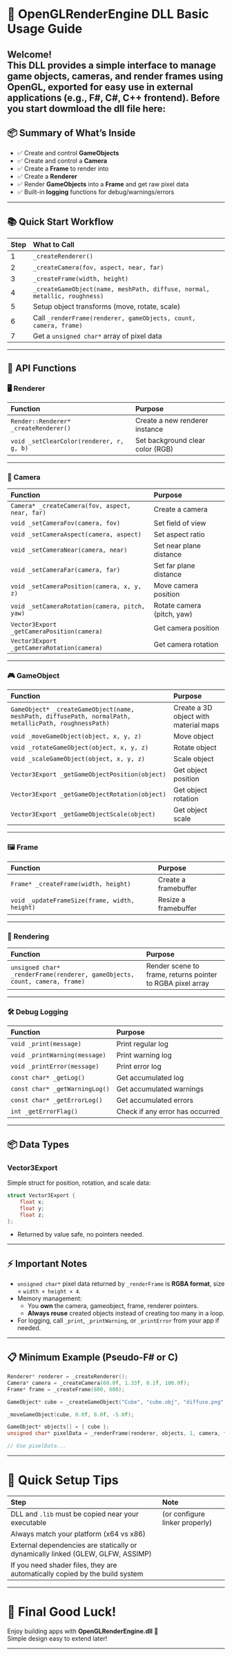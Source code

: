 
# 📖 OpenGLRenderEngine DLL Basic Usage Guide

Welcome!  
This DLL provides a simple interface to manage **game objects**, **cameras**, and **render frames** using **OpenGL**, exported for easy use in external applications (e.g., F#, C#, C++ frontend).
Before you start dowmload the dll file here: 
---

## 📦 Summary of What’s Inside

- ✅ Create and control **GameObjects**
- ✅ Create and control a **Camera**
- ✅ Create a **Frame** to render into
- ✅ Create a **Renderer**
- ✅ Render **GameObjects** into a **Frame** and get raw pixel data
- ✅ Built-in **logging** functions for debug/warnings/errors

---

## 📚 Quick Start Workflow

| Step | What to Call |
|:-----|:-------------|
| 1 | `_createRenderer()` |
| 2 | `_createCamera(fov, aspect, near, far)` |
| 3 | `_createFrame(width, height)` |
| 4 | `_createGameObject(name, meshPath, diffuse, normal, metallic, roughness)` |
| 5 | Setup object transforms (move, rotate, scale) |
| 6 | Call `_renderFrame(renderer, gameObjects, count, camera, frame)` |
| 7 | Get a `unsigned char*` array of pixel data |

---

## 📜 API Functions

### 🖥 Renderer

| Function | Purpose |
|:---------|:--------|
| `Render::Renderer* _createRenderer()` | Create a new renderer instance |
| `void _setClearColor(renderer, r, g, b)` | Set background clear color (RGB) |

---

### 📸 Camera

| Function | Purpose |
|:---------|:--------|
| `Camera* _createCamera(fov, aspect, near, far)` | Create a camera |
| `void _setCameraFov(camera, fov)` | Set field of view |
| `void _setCameraAspect(camera, aspect)` | Set aspect ratio |
| `void _setCameraNear(camera, near)` | Set near plane distance |
| `void _setCameraFar(camera, far)` | Set far plane distance |
| `void _setCameraPosition(camera, x, y, z)` | Move camera position |
| `void _setCameraRotation(camera, pitch, yaw)` | Rotate camera (pitch, yaw) |
| `Vector3Export _getCameraPosition(camera)` | Get camera position |
| `Vector3Export _getCameraRotation(camera)` | Get camera rotation |

---

### 🎮 GameObject

| Function | Purpose |
|:---------|:--------|
| `GameObject* _createGameObject(name, meshPath, diffusePath, normalPath, metallicPath, roughnessPath)` | Create a 3D object with material maps |
| `void _moveGameObject(object, x, y, z)` | Move object |
| `void _rotateGameObject(object, x, y, z)` | Rotate object |
| `void _scaleGameObject(object, x, y, z)` | Scale object |
| `Vector3Export _getGameObjectPosition(object)` | Get object position |
| `Vector3Export _getGameObjectRotation(object)` | Get object rotation |
| `Vector3Export _getGameObjectScale(object)` | Get object scale |

---

### 🖼 Frame

| Function | Purpose |
|:---------|:--------|
| `Frame* _createFrame(width, height)` | Create a framebuffer |
| `void _updateFrameSize(frame, width, height)` | Resize a framebuffer |

---

### 🎨 Rendering

| Function | Purpose |
|:---------|:--------|
| `unsigned char* _renderFrame(renderer, gameObjects, count, camera, frame)` | Render scene to frame, returns pointer to RGBA pixel array |

---

### 🛠 Debug Logging

| Function | Purpose |
|:---------|:--------|
| `void _print(message)` | Print regular log |
| `void _printWarning(message)` | Print warning log |
| `void _printError(message)` | Print error log |
| `const char* _getLog()` | Get accumulated log |
| `const char* _getWarningLog()` | Get accumulated warnings |
| `const char* _getErrorLog()` | Get accumulated errors |
| `int _getErrorFlag()` | Check if any error has occurred |

---

## 📦 Data Types

### Vector3Export

Simple struct for position, rotation, and scale data:

```cpp
struct Vector3Export {
    float x;
    float y;
    float z;
};
```

- Returned by value safe, no pointers needed.

---

## ⚡ Important Notes

- `unsigned char*` pixel data returned by `_renderFrame` is **RGBA format**, size = `width × height × 4`.
- Memory management:
    - You **own** the camera, gameobject, frame, renderer pointers.
    - **Always reuse** created objects instead of creating too many in a loop.
- For logging, call `_print`, `_printWarning`, or `_printError` from your app if needed.

---

## 📋 Minimum Example (Pseudo-F# or C)

```c
Renderer* renderer = _createRenderer();
Camera* camera = _createCamera(60.0f, 1.33f, 0.1f, 100.0f);
Frame* frame = _createFrame(800, 600);

GameObject* cube = _createGameObject("Cube", "cube.obj", "diffuse.png", "normal.png", "metallic.png", "roughness.png");

_moveGameObject(cube, 0.0f, 0.0f, -5.0f);

GameObject* objects[] = { cube };
unsigned char* pixelData = _renderFrame(renderer, objects, 1, camera, frame);

// Use pixelData...
```

---

# 📢 Quick Setup Tips

| Step | Note |
|:-----|:-----|
| DLL and `.lib` must be copied near your executable | (or configure linker properly) |
| Always match your platform (x64 vs x86) | |
| External dependencies are statically or dynamically linked (GLEW, GLFW, ASSIMP) | |
| If you need shader files, they are automatically copied by the build system | |

---

# 🎯 Final Good Luck!

Enjoy building apps with **OpenGLRenderEngine.dll** 🚀  
Simple design easy to extend later!

---
